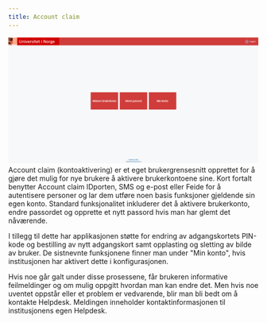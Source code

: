 ```yaml
---
title: Account claim 
---
```


![](/img/iam/kontoakt1.png)
Account claim (kontoaktivering) er et eget brukergrensesnitt opprettet for å gjøre det mulig 
for nye brukere å aktivere brukerkontoene sine. Kort fortalt benytter Account claim 
IDporten, SMS og e-post eller Feide for å autentisere personer og lar dem utføre noen basis 
funksjoner gjeldende sin egen konto. Standard funksjonalitet inkluderer det å aktivere 
brukerkonto, endre passordet og opprette et nytt passord hvis man har glemt det 
nåværende.

I tillegg til dette har applikasjonen støtte for endring av adgangskortets PIN-kode og 
bestilling av nytt adgangskort samt opplasting og sletting av bilde av bruker.
De sistnevnte funksjonene finner man under "Min konto", hvis institusjonen har aktivert 
dette i konfigurasjonen.

Hvis noe går galt under disse prosessene, får brukeren informative feilmeldinger og om 
mulig oppgitt hvordan man kan endre det. Men hvis noe uventet oppstår eller et problem er 
vedvarende, blir man bli bedt om å kontakte Helpdesk. Meldingen inneholder 
kontaktinformasjonen til institusjonens egen Helpdesk.




